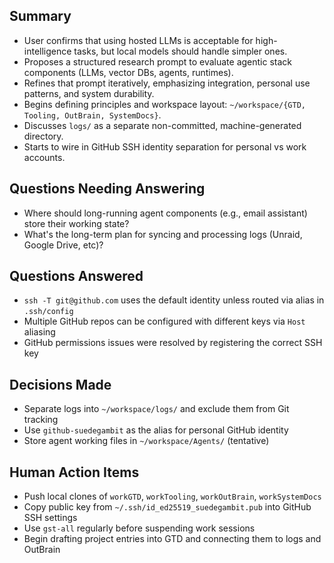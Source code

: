 ## Summary
- User confirms that using hosted LLMs is acceptable for high-intelligence tasks, but local models should handle simpler ones.
- Proposes a structured research prompt to evaluate agentic stack components (LLMs, vector DBs, agents, runtimes).
- Refines that prompt iteratively, emphasizing integration, personal use patterns, and system durability.
- Begins defining principles and workspace layout: `~/workspace/{GTD, Tooling, OutBrain, SystemDocs}`.
- Discusses `logs/` as a separate non-committed, machine-generated directory.
- Starts to wire in GitHub SSH identity separation for personal vs work accounts.

## Questions Needing Answering
- Where should long-running agent components (e.g., email assistant) store their working state?
- What's the long-term plan for syncing and processing logs (Unraid, Google Drive, etc)?

## Questions Answered
- `ssh -T git@github.com` uses the default identity unless routed via alias in `.ssh/config`
- Multiple GitHub repos can be configured with different keys via `Host` aliasing
- GitHub permissions issues were resolved by registering the correct SSH key

## Decisions Made
- Separate logs into `~/workspace/logs/` and exclude them from Git tracking
- Use `github-suedegambit` as the alias for personal GitHub identity
- Store agent working files in `~/workspace/Agents/` (tentative)

## Human Action Items
- Push local clones of `workGTD`, `workTooling`, `workOutBrain`, `workSystemDocs`
- Copy public key from `~/.ssh/id_ed25519_suedegambit.pub` into GitHub SSH settings
- Use `gst-all` regularly before suspending work sessions
- Begin drafting project entries into GTD and connecting them to logs and OutBrain 